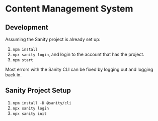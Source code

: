 # Content Management System

## Development

Assuming the Sanity project is already set up:
1. `npm install`
2. `npx sanity login`, and login to the account that has the project.
3. `npm start`

Most errors with the Sanity CLI can be fixed by logging out and logging back in.

## Sanity Project Setup

1. `npm install -D @sanity/cli`
2. `npx sanity login`
3. `npx sanity init`